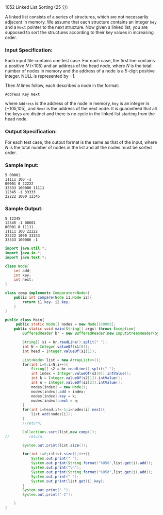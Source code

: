 1052 Linked List Sorting (25 分)

A linked list consists of a series of structures, which are not necessarily adjacent in memory. We assume that each structure contains an integer `key` and a `Next` pointer to the next structure. Now given a linked list, you are supposed to sort the structures according to their key values in increasing order.

### Input Specification:

Each input file contains one test case. For each case, the first line contains a positive *N* (<105) and an address of the head node, where *N* is the total number of nodes in memory and the address of a node is a 5-digit positive integer. NULL is represented by −1.

Then *N* lines follow, each describes a node in the format:

```
Address Key Next
```

where `Address` is the address of the node in memory, `Key` is an integer in [−105,105], and `Next` is the address of the next node. It is guaranteed that all the keys are distinct and there is no cycle in the linked list starting from the head node.

### Output Specification:

For each test case, the output format is the same as that of the input, where *N* is the total number of nodes in the list and all the nodes must be sorted order.

### Sample Input:

```in
5 00001
11111 100 -1
00001 0 22222
33333 100000 11111
12345 -1 33333
22222 1000 12345
```

### Sample Output:

```out
5 12345
12345 -1 00001
00001 0 11111
11111 100 22222
22222 1000 33333
33333 100000 -1
```

```java
import java.util.*;
import java.io.*;
import java.text.*;

class Node{
    int add;
    int key;
    int next;
}

class comp implements Comparator<Node>{
    public int compare(Node i1,Node i2){
        return i1.key- i2.key;
    }
}

public class Main{
     public static Node[] nodes = new Node[100000];
    public static void main(String[] args) throws Exception{
        BufferedReader br = new BufferedReader(new InputStreamReader(System.in));

        String[] s1 = br.readLine().split(" ");
        int N = Integer.valueOf(s1[0]);
        int head = Integer.valueOf(s1[1]);

        List<Node> list = new ArrayList<>();
        for(int i=0;i<N;i++){
            String[] s2 = br.readLine().split(" ");
            int index = Integer.valueOf(s2[0]).intValue();
            int k = Integer.valueOf(s2[1]).intValue();
            int n = Integer.valueOf(s2[2]).intValue();
            nodes[index] = new Node();
            nodes[index].add = index;
            nodes[index].key = k;
            nodes[index].next = n;
        }
        for(int i=head;i!=-1;i=nodes[i].next){
            list.add(nodes[i]);
        }
        //return;

        Collections.sort(list,new comp());
//         return;

        System.out.print(list.size());

        for(int i=0;i<list.size();i++){
            System.out.print(" ");
            System.out.print(String.format("%05d",list.get(i).add));
            System.out.print("\n");
            System.out.print(String.format("%05d",list.get(i).add));
            System.out.print(" ");
            System.out.print(list.get(i).key);
        }
        System.out.print(" ");
        System.out.print("-1");

    }
}
```


